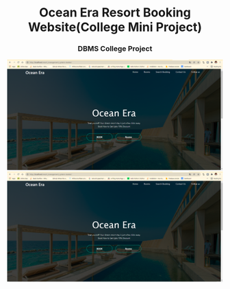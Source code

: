 
<h1 align="center">Ocean Era Resort Booking Website(College Mini Project)</h1>
<h3 align="center">DBMS College Project </h3>
<img src="https://github.com/amalprasad0/Ocean-Era-Mini-Project-/blob/main/Screenshot%20(35).png" alt="">


<img src="https://github.com/amalprasad0/Ocean-Era-Mini-Project-/blob/main/Screenshot%20(35).png" alt="">
